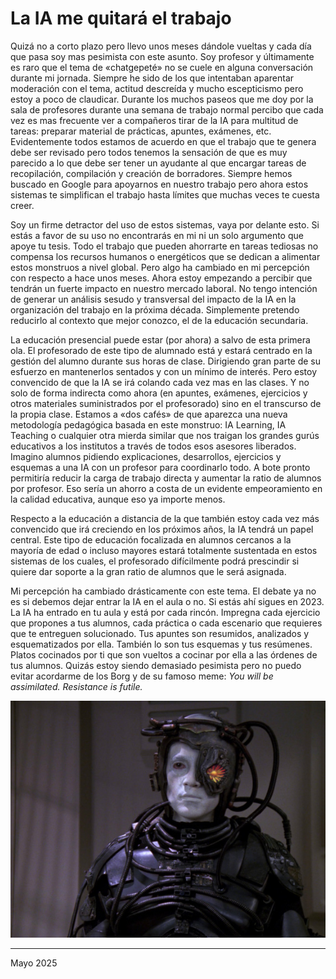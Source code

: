 

# La IA me quitará el trabajo

Quizá no a corto plazo pero llevo unos meses dándole vueltas y cada día que pasa soy mas pesimista con este asunto. Soy profesor y últimamente es raro que el tema de «chatgepeté» no se cuele en alguna conversación durante mi jornada. Siempre he sido de los que intentaban aparentar moderación con el tema, actitud descreída y mucho escepticismo pero estoy a poco de claudicar. Durante los muchos paseos que me doy por la sala de profesores durante una semana de trabajo normal percibo que cada vez es mas frecuente ver a compañeros tirar de la IA para multitud de tareas: preparar material de prácticas, apuntes, exámenes, etc. Evidentemente todos estamos de acuerdo en que el trabajo que te genera debe ser revisado pero todos tenemos la sensación de que es muy parecido a lo que debe ser tener un ayudante al que encargar tareas de recopilación, compilación y creación de borradores. Siempre hemos buscado en Google para apoyarnos en nuestro trabajo pero ahora estos sistemas te simplifican el trabajo hasta límites que muchas veces te cuesta creer.

Soy un firme detractor del uso de estos sistemas, vaya por delante esto. Si estás a favor de su uso no encontrarás en mi ni un solo argumento que apoye tu tesis. Todo el trabajo que pueden ahorrarte en tareas tediosas no compensa los recursos humanos o energéticos que se dedican a alimentar estos monstruos a nivel global. Pero algo ha cambiado en mi percepción con respecto a hace unos meses. Ahora estoy empezando a percibir que tendrán un fuerte impacto en nuestro mercado laboral. No tengo intención de generar un análisis sesudo y transversal del impacto de la IA en la organización del trabajo en la próxima década. Simplemente pretendo reducirlo al contexto que mejor conozco, el de la educación secundaria.

La educación presencial puede estar (por ahora) a salvo de esta primera ola. El profesorado de este tipo de alumnado está y estará centrado en la gestión del alumno durante sus horas de clase. Dirigiendo gran parte de su esfuerzo en mantenerlos sentados y con un mínimo de interés. Pero estoy convencido de que la IA se irá colando cada vez mas en las clases. Y no solo de forma indirecta como ahora (en apuntes, exámenes, ejercicios y otros materiales suministrados por el profesorado) sino en el transcurso de la propia clase. Estamos a «dos cafés» de que aparezca una nueva metodología pedagógica basada en este monstruo: IA Learning, IA Teaching o cualquier otra mierda similar que nos traigan los grandes gurús educativos a los institutos a través de todos esos asesores liberados. Imagino alumnos pidiendo explicaciones, desarrollos, ejercicios y esquemas a una IA con un profesor para coordinarlo todo. A bote pronto permitiría reducir la carga de trabajo directa y aumentar la ratio de alumnos por profesor. Eso sería un ahorro a costa de un evidente empeoramiento en la calidad educativa, aunque eso ya importe menos.

Respecto a la educación a distancia de la que también estoy cada vez más convencido que irá creciendo en los próximos años, la IA tendrá un papel central. Este tipo de educación focalizada en alumnos cercanos a la mayoría de edad o incluso mayores estará totalmente sustentada en estos sistemas de los cuales, el profesorado difícilmente podrá prescindir si quiere dar soporte a la gran ratio de alumnos que le será asignada. 

Mi percepción ha cambiado drásticamente con este tema. El debate ya no es si debemos dejar entrar la IA en el aula o no. Si estás ahí sigues en 2023. La IA ha entrado en tu aula y está por cada rincón. Impregna cada ejercicio que propones a tus alumnos, cada práctica o cada escenario que requieres que te entreguen solucionado. Tus apuntes son resumidos, analizados y esquematizados por ella. También lo son tus esquemas y tus resúmenes. Platos cocinados por ti que son vueltos a cocinar por ella a las órdenes de tus alumnos. Quizás estoy siendo demasiado pesimista pero no puedo evitar acordarme de los Borg y de su famoso meme: *You will be assimilated. Resistance is futile.*


![](../img/borg-resistance-futile.jpg)

---

Mayo 2025
